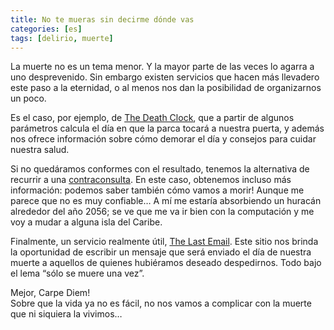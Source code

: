 ```yaml
---
title: No te mueras sin decirme dónde vas
categories: [es]
tags: [delirio, muerte]
---
```

La muerte no es un tema menor. Y la mayor parte de las veces lo agarra a uno desprevenido. Sin embargo existen servicios que hacen más llevadero este paso a la eternidad, o al menos nos dan la posibilidad de organizarnos un poco.

Es el caso, por ejemplo, de <a href="http://www.deathclock.com/" target="_blank">The Death Clock</a>, que a partir de algunos parámetros calcula el día en que la parca tocará a nuestra puerta, y además nos ofrece información sobre cómo demorar el día y consejos para cuidar nuestra salud.

Si no quedáramos conformes con el resultado, tenemos la alternativa de recurrir a una <a href="http://www.estasmuerto.com/" title="EstasMuerto" target="_blank">contraconsulta</a>. En este caso, obtenemos incluso más información: podemos saber también cómo vamos a morir! Aunque me parece que no es muy confiable… A mí me estaría absorbiendo un huracán alrededor del año 2056; se ve que me va ir bien con la computación y me voy a mudar a alguna isla del Caribe.

Finalmente, un servicio realmente útil, <a href="http://www.thelastemail.com/main.aspx" target="_blank">The Last Email</a>. Este sitio nos brinda la oportunidad de escribir un mensaje que será enviado el día de nuestra muerte a aquellos de quienes hubiéramos deseado despedirnos. Todo bajo el lema “sólo se muere una vez”.

Mejor, Carpe Diem!  
Sobre que la vida ya no es fácil, no nos vamos a complicar con la muerte que ni siquiera la vivimos…